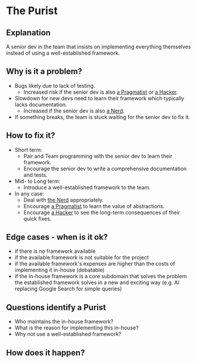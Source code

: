 # The Purist
## Explanation
A senior dev in the team that insists on implementing everything themselves instead of using a well-established framework.

## Why is it a problem?
* Bugs likely due to lack of testing.
  * Increased risk if the senior dev is also [a Pragmatist](The-Pragmatist.md) or [a Hacker](The-Hacker.md).
* Slowdown for new devs need to learn their framework which typically lacks documentation.
  * Increased if the senior dev is also [a Nerd](The-Nerd.md).
* If something breaks, the team is stuck waiting for the senior dev to fix it.

## How to fix it?
* Short term: 
  * Pair and Team programming with the senior dev to learn their framework.
  * Encourage the senior dev to write a comprehensive documentation and tests.
* Mid- to Long term:
  * Introduce a well-established framework to the team.
* In any case:
  * Deal with [the Nerd](The-Nerd.md) appropriately.
  * Encourage [a Pragmatist](The-Pragmatist.md) to learn the value of abstractions.
  * Encourage [a Hacker](The-Hacker.md) to see the long-term consequences of their quick fixes.

## Edge cases - when is it ok?
* if there is no framework available
* if the available framework is not suitable for the project
* if the available framework's expenses are higher than the costs of implementing it in-house (debatable)
* if the in-house framework is a core subdomain that solves the problem the established framework solves in a new and exciting way (e.g. AI replacing Google Search for simple queries)

## Questions identify a Purist
* Who maintains the in-house framework?
* What is the reason for implementing this in-house?
* Why not use a well-established framework?
 

## How does it happen?

